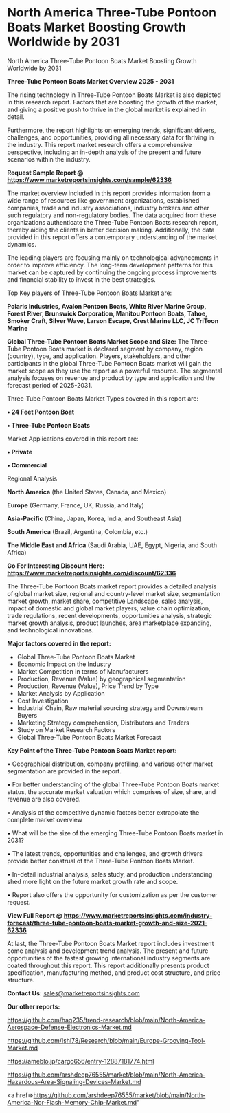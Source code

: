 # North America Three-Tube Pontoon Boats Market Boosting Growth Worldwide by 2031
North America Three-Tube Pontoon Boats Market Boosting Growth Worldwide by 2031

<Strong> Three-Tube Pontoon Boats Market Overview 2025 - 2031</strong>

The rising technology in Three-Tube Pontoon Boats Market is also depicted in this research report. Factors that are boosting the growth of the market, and giving a positive push to thrive in the global market is explained in detail.

Furthermore, the report highlights on emerging trends, significant drivers, challenges, and opportunities, providing all necessary data for thriving in the industry. This report market research offers a comprehensive perspective, including an in-depth analysis of the present and future scenarios within the industry.

<strong>Request Sample Report @ <a href=https://www.marketreportsinsights.com/sample/62336>https://www.marketreportsinsights.com/sample/62336</a></strong>

The market overview included in this report provides information from a wide range of resources like government organizations, established companies, trade and industry associations, industry brokers and other such regulatory and non-regulatory bodies. The data acquired from these organizations authenticate the Three-Tube Pontoon Boats research report, thereby aiding the clients in better decision making. Additionally, the data provided in this report offers a contemporary understanding of the market dynamics.

The leading players are focusing mainly on technological advancements in order to improve efficiency. The long-term development patterns for this market can be captured by continuing the ongoing process improvements and financial stability to invest in the best strategies.

Top Key players of Three-Tube Pontoon Boats Market are:

<strong>Polaris Industries, Avalon Pontoon Boats, White River Marine Group, Forest River, Brunswick Corporation, Manitou Pontoon Boats, Tahoe, Smoker Craft, Silver Wave, Larson Escape, Crest Marine LLC, JC TriToon Marine</strong>

<strong><b>Global Three-Tube Pontoon Boats Market Scope and Size:</b></strong>
The Three-Tube Pontoon Boats market is declared segment by company, region (country), type, and application. Players, stakeholders, and other participants in the global Three-Tube Pontoon Boats market will gain the market scope as they use the report as a powerful resource. The segmental analysis focuses on revenue and product by type and application and the forecast period of 2025-2031.

Three-Tube Pontoon Boats Market Types covered in this report are:

<strong>• 24 Feet Pontoon Boat

• Three-Tube Pontoon Boats</strong>

Market Applications covered in this report are:

<strong>• Private

• Commercial</strong> 

Regional Analysis

<strong>North America</strong> (the United States, Canada, and Mexico)

<strong>Europe</strong> (Germany, France, UK, Russia, and Italy)

<strong>Asia-Pacific</strong> (China, Japan, Korea, India, and Southeast Asia)

<strong>South America</strong> (Brazil, Argentina, Colombia, etc.)

<strong>The Middle East and Africa</strong> (Saudi Arabia, UAE, Egypt, Nigeria, and South Africa)

<strong>Go For Interesting Discount Here: <a href=https://www.marketreportsinsights.com/discount/62336>https://www.marketreportsinsights.com/discount/62336</a></strong>

The Three-Tube Pontoon Boats market report provides a detailed analysis of global market size, regional and country-level market size, segmentation market growth, market share, competitive Landscape, sales analysis, impact of domestic and global market players, value chain optimization, trade regulations, recent developments, opportunities analysis, strategic market growth analysis, product launches, area marketplace expanding, and technological innovations.

<strong><b>Major factors covered in the report:</b></strong>
<ul>
  <li>Global Three-Tube Pontoon Boats Market </li>
  <li>Economic Impact on the Industry</li>
  <li>Market Competition in terms of Manufacturers</li>
  <li>Production, Revenue (Value) by geographical segmentation</li>
  <li>Production, Revenue (Value), Price Trend by Type</li>
  <li>Market Analysis by Application</li>
  <li>Cost Investigation</li>
  <li>Industrial Chain, Raw material sourcing strategy and Downstream Buyers</li>
  <li>Marketing Strategy comprehension, Distributors and Traders</li>
  <li>Study on Market Research Factors</li>
  <li>Global Three-Tube Pontoon Boats Market Forecast</li>
</ul>

<strong><b>Key Point of the Three-Tube Pontoon Boats Market report:</b></strong>

• Geographical distribution, company profiling, and various other market segmentation are provided in the report.

• For better understanding of the global Three-Tube Pontoon Boats market status, the accurate market valuation which comprises of size, share, and revenue are also covered.

• Analysis of the competitive dynamic factors better extrapolate the complete market overview

• What will be the size of the emerging Three-Tube Pontoon Boats market in 2031?

• The latest trends, opportunities and challenges, and growth drivers provide better construal of the Three-Tube Pontoon Boats Market.

• In-detail industrial analysis, sales study, and production understanding shed more light on the future market growth rate and scope.

• Report also offers the opportunity for customization as per the customer request.

<strong><b>View Full Report @ <a href=https://www.marketreportsinsights.com/industry-forecast/three-tube-pontoon-boats-market-growth-and-size-2021-62336>https://www.marketreportsinsights.com/industry-forecast/three-tube-pontoon-boats-market-growth-and-size-2021-62336</a></b></strong>


At last, the Three-Tube Pontoon Boats Market report includes investment come analysis and development trend analysis. The present and future opportunities of the fastest growing international industry segments are coated throughout this report. This report additionally presents product specification, manufacturing method, and product cost structure, and price structure.

<strong>Contact Us:</strong>
sales@marketreportsinsights.com

<strong>Our other reports:</strong>

<a href=https://github.com/haq235/trend-research/blob/main/North-America-Aerospace-Defense-Electronics-Market.md>https://github.com/haq235/trend-research/blob/main/North-America-Aerospace-Defense-Electronics-Market.md</a>

<a href=https://github.com/Ishi78/Research/blob/main/Europe-Grooving-Tool-Market.md>https://github.com/Ishi78/Research/blob/main/Europe-Grooving-Tool-Market.md</a>

<a href=https://ameblo.jp/cargo656/entry-12887181774.html>https://ameblo.jp/cargo656/entry-12887181774.html</a>

<a href=https://github.com/arshdeep76555/market/blob/main/North-America-Hazardous-Area-Signaling-Devices-Market.md>https://github.com/arshdeep76555/market/blob/main/North-America-Hazardous-Area-Signaling-Devices-Market.md</a>

<a href=>https://github.com/arshdeep76555/market/blob/main/North-America-Nor-Flash-Memory-Chip-Market.md</a>"
